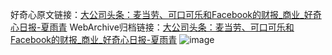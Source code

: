 好奇心原文链接：[大公司头条：麦当劳、可口可乐和Facebook的财报_商业_好奇心日报-夏雨青](https://www.qdaily.com/articles/8822.html)
WebArchive归档链接：[大公司头条：麦当劳、可口可乐和Facebook的财报_商业_好奇心日报-夏雨青](http://web.archive.org/web/20190623153447/https://www.qdaily.com/articles/8822.html)
![image](http://ww3.sinaimg.cn/large/007d5XDply1g3vdvi4913j30u03sfkjl)
